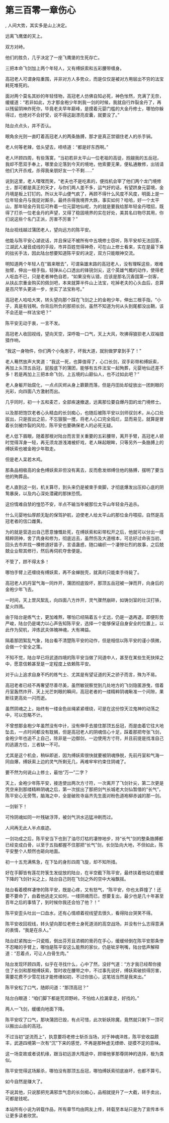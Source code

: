 # 第三百零一章伤心
,  人间大势，其实多是山上决定。
   远离飞鹰堡的天上。
   双方对峙。
   他们的胜负，几乎决定了一座飞鹰堡的生死存亡。
   三把本命飞剑加上两个年轻人，又有缚妖索和五彩腰带缠身。
   高冠老人可谓身陷重围，并非对方人多势众，而是仅仅是被对方用层出不穷的法宝耗死堆死的。
   面对两个莫名其妙的年轻怪物，高冠老人仿佛自知必死，神色怅然，充满了无奈，缓缓道：“若非如此，方才那金袍少年刺我一剑的时候，我就自行炸裂金丹了，再以残留阴神炸死你，毕竟老夫早年巅峰，是摸着元婴门槛的大金丹修士，哪怕你躲得过，也绝对不会好受，说不得这副漂亮皮囊，就要没了。”
   陆台点点头，并不否认。
   眼角余光则一直盯着高冠老人的两条胳膊，那才是真正禁锢住老人的杀手锏。
   老人何等老辣，低头望去，啧啧道：“都是好东西啊。”
   老人环顾四周，有些落寞，“当初若非太平山一位老祖的高徒，觊觎我的五岳冠，我却不愿双手奉上，哪里会沦落到今天的境地，他索要无果，便私通散修，出钱请他们大开杀戒，杀得我亲朋好友一个不剩……”
   说到这里，老人嘿嘿而笑，“老夫也不是吃素的，便找机会宰了他们两个龙门境修士，那可都是真正的天才，与你们两人差不多，运气好的话，有望跻身元婴境，金丹境是板上钉钉的。所以太平山便气疯了，再顾不得什么风度不风度，明面上是一位年轻金丹与我捉对厮杀，最终杀得我境界大跌，事实如何？哈哈，好一个太平山，那年轻金丹背后可杵着一位元婴地仙呢，为的就是要我给那年轻金丹喂招，既得了打杀一位老金丹的声望，又得了稳固境界的实在好处，美其名曰物尽其用，你们说这些个名门正派，厉害不厉害？”
   陆台视线越过蒲团老人，望向远方的陈平安。
   他能与陈平安心湖说话，并且保证不被所有中五境修士窃听，陈平安却无法回答，江湖武人凝音成线的手段，市井百姓觉得神奇，可在山上修士看来，实在是最下乘的拙劣手法，因此陆台想要知道陈平安的决定，双方只能眼神交流。
   明知道两个年轻人在“眉来眼去”，可谓枭雄末路的高冠老人，没有理睬这些，艰难抬臂，伸出一根手指，轻弹从心口透出的锋锐剑尖，这个英雄气概的动作，使得老人呕血不已，只是老者神色自若，“如果没有认错，应该是那名沉香国第一剑客，从扶乩宗重金购买的佩剑吧，本来就算半件山上法宝，吃掉老夫的心头血后，总算是百尺竿头更进一步，坐实了法宝称号。”
   高冠老人哈哈大笑，转头望向那个踩在飞剑之上的金袍少年，伸出三根手指，“小子，真是有钱啊。你背后所负的那把长剑，虽然不知道为何从头到尾都没出鞘，该不会还是一样法宝吧？”
   陈平安无动于衷，一言不发。
   高冠老人收回视线，望向天空，深呼吸一口气，天上大风，吹拂得狼狈老人双袖猎猎作响，
   “我这一身物件，你们两个小兔崽子，坏我大道，就别做梦拿到手了！”
   老人蓦然放声大笑道：“我这一死，也算值得了，心口长剑，双手彩带和缚妖索，再加上头顶五岳冠，屁股底下的蒲团，能够有五件法宝一起殉葬，元婴地仙还差不多！若是再加上三把本命飞剑，上五境的山巅仙人，也不过如此吧？”
   老人身躯开始腐化，一点点灰烬从身上簌簌而落，但是丹田处却绽放出一团刺眼的光彩，向四面八方激射而出。
   几乎同时，初一十五和麦芒，全部疾速撤退，远离那位要自爆丹田的龙门境修士。
   以及那把饱饮老者心头精血的长剑痴心，也随后被陈平安以剑师驭剑术，从心口处拔出，只是拔出之前，不忘狠狠一搅，将老人心口完全捣烂，显而易见，就算是冒着长剑被炸裂的风险，陈平安也要确保老人的必死无疑。
   老人低下眉眼，随着那根对陆台而言至关重要的五彩腰带，离开手臂，高冠老人顿时觉得浑身一轻，再无须龙游浅滩被虾戏，老人眯起眼眸，只等另外一条胳膊上的缚妖索也被金袍少年取走。
   但是老人呆若木鸡。
   那条品相极高的金色缚妖索非但没有离去，反而愈发绑缚住他的胳膊，摆明了要当他的殉葬品。
   老人直到这一刻，机关算尽，到头来仍是被束手束脚，才彻底爆发出压抑心底的阴鸷暴戾，以及内心深处潜藏的那抹恐慌。
   这份情难自禁的惶恐不安，半点不输当年被那位太平山年轻金丹追杀。
   什么元婴地仙厚颜无耻的保驾护航，迫使老人给太平山的那位金丹喂招，自然是高冠老者的信口雌黄。
   为的就是营造出自己愿意慷慨赴死，在缚妖索和彩带松开之后，他就可以分出一缕精粹阴神，舍了肉身和修为，彻底远去，虽然伤及大道根本，可总好过命丧当初，回头去市井找一棵修道好苗子，言语蛊惑，随口编织一个凄惨壮烈的故事，之后兢兢业业帮其修行，然后再伺机夺舍便是。
   不管了，顾不得太多！
   哪怕手臂上还缠绕有缚妖索，再不金蝉脱壳，就真的只能束手待毙了。
   高冠老人的丹室气海一同炸开，蒲团彻底毁坏，那顶五岳冠被一弹而开，向身后的金袍少年飞去。
   一时间，天上罡风絮乱，向四面八方炸开，灵气骤然崩碎，如铸剑室的壮汉打铁，星火四溅。
   由于陆台是练气士，更加难熬，哪怕已经隔着五十丈远，仍是一退再退，即便形势严峻，陆台仍是竭力以心声告知陈平安，选择一个能够保证自身安全的位置上，以此作为契机，淬炼武夫体魄神魂，大有裨益。
   隔着那团絮乱气象，陆台看不清楚陈平安的动作，但是相信以陈平安的谨小慎微，会做一个安全之策。
   不知不觉，陆台早已将武道四境的陈平安当做了同道中人，甚至在某些生死抉择之中，愿意信赖甚至是一定程度上依赖陈平安。
   对于山上追求自身不朽的练气士、尤其是有望证道的天之骄子而言，殊为不易。
   高冠老者已经不再奢望尽善尽美，虽然敏锐察觉到几处地方的飞剑隐匿游曳，借着丹室轰然炸开、天上光芒刺眼的瞬间，高冠老者的一缕精粹阴魂瞅准一个间隙，果断往更高处一闪而逝。
   虽然阴魂之上，始终有一缕金色丝绳紧紧缠绕，可是在这份惊天泣鬼神的动荡之中，可以忽略不计。
   不曾想那金袍少年虽然没有中计，没有伸手去接住那顶五岳冠，而是由着它往大地坠去，一点时间都没有耽搁，但是高冠老人的阴魂信心十足，踩着那把夸张飞剑，金袍少年也追不上自己，除非是一边御剑，一边使用方寸符，并且前提是找准自己的逃遁方位，三者缺一不可。
   尤其是这个机会，稍纵即逝，因为缚妖索很快就要被阴魂挣脱，先前丹室和气海一同自爆，缚妖索上边的灵气所剩无几，再难牢牢约束住阴魂了。
   要不然为何说山上修士，最怕“万一”二字？
   天上，金袍少年陈平安，接连使出两次方寸符，一次离开了飞剑针尖，第二次更是凭空来到那缕精粹阴魂之后，第一次拔出了那把剑气长城老大剑仙暂借的“长气”，陈平安心无旁骛，脑海之中，全是破败寺庙齐先生面对粉色道袍柳赤诚的那一剑。
   一剑斩下！
   可怜阴魂如同一叶残破浮萍，被剑气洪水迅猛冲刷而过。
   人间再无此人半点痕迹。
   一剑功成之后，陈平安当下也到了油尽灯枯的凄惨地步，持“长气”剑的整条胳膊都已经变成白骨，以至于五指都握不住那把“长气”剑，长剑坠向大地，不但如此，陈平安整个人颓然也砸向地面。
   初一十五充满焦急，在下坠的身形四周飞旋，却不知所措。
   好在手脚皆有莲花符箓生发绽放的陆台，在半空截下陈平安，最终扶着他站在缓缓下降的飞剑针尖之上，陆台自己则在飞剑之外的空中大袖飘摇。
   陆台看着模样凄惨的陈平安，既是心疼，又有怒气，“陈平安，你也太莽撞了！还要不要命了，由着他逃走又如何，一缕阴魂而已，想要复出，最少也是几十年甚至百年之后的事情了，到时候你我还会怕了他？！”
   陈平安歪头吐出一口血水，还有心情顺着视线望去很久，看得陆台哭笑不得。
   陈平安收回视线，转头望向那位老修士身死道消的高空战场，并没有什么志得意满的表情，“我是在杀人。”
   陆台赶紧掏出一只瓷瓶，倒出芬芳且浓稠的膏药在手心，缓缓倾倒在陈平安那条惨不忍睹的手臂上，哪怕是陈平安这么能熬的家伙，仍是呲牙咧嘴，陆台低声解释道：“忍着点，可让人白骨生肉。”
   陆台发现环顾四周，似乎在寻找什么，心中了然，没好气道：“方才我已经帮你接住了长剑和那根缚妖索，暂时收在腰带之中，不过事先说好，缚妖索破损得厉害，需要花费不少雪花钱才能修缮如初，不过你放心，这笔钱当然是我来出。”
   陈平安松了口气，随即问道：“那顶高冠？”
   陆台白眼道：“咱们脚下都是荒郊野岭，不怕给人捡漏拿走，好找的。”
   两人一飞剑，缓缓向地面下降。
   陈平安叹了口气，那块蒲团已毁，有点可惜，此次斩妖除魔，竟然就只剩下一顶可以搬出山岳的高冠。
   不过当初“逆流而上”，执意要将老修士斩杀当场，对于神魂淬炼，陈平安收益颇丰，武道四境第一次有“沉”下来的感觉，不再是那种虚无缥缈、捉摸不定的意味。
   这一场变故或者说机缘，跟当初远游大隋途中，顾璨他爹那尊阴神的选择，极为类似。
   陈平安觉得这场厮杀，哪怕没有那顶五岳冠，哪怕缚妖索彻底崩坏，也都不算亏。
   如今自然是赚大了。
   不说其他，只说那把充满邪祟气息的长剑痴心，品相就提升了一大截，转手卖出，可都是钱呢。
  本站所有小说为转载作品，所有章节均由网友上传，转载至本站只是为了宣传本书让更多读者欣赏。